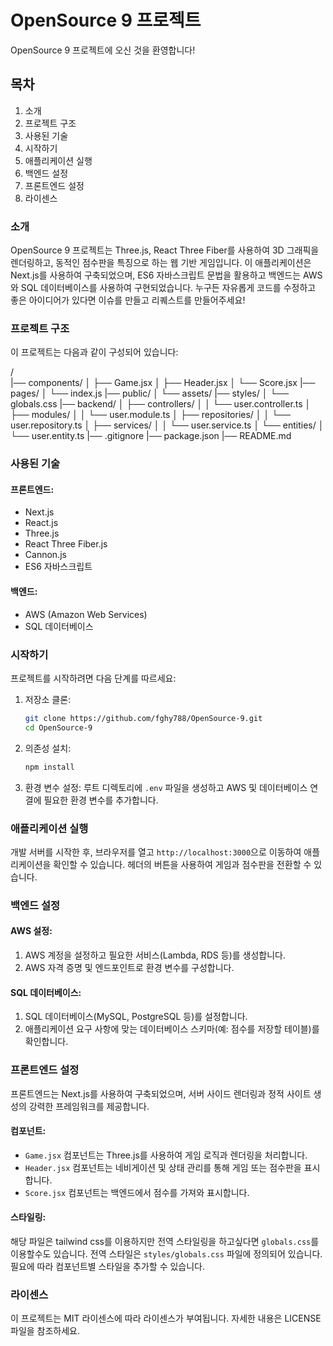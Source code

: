 # OpenSource 9 프로젝트
OpenSource 9 프로젝트에 오신 것을 환영합니다!

## 목차
1. 소개
2. 프로젝트 구조
3. 사용된 기술
4. 시작하기
5. 애플리케이션 실행
6. 백엔드 설정
7. 프론트엔드 설정
8. 라이센스

### 소개
OpenSource 9 프로젝트는 Three.js, React Three Fiber를 사용하여 3D 그래픽을 렌더링하고, 동적인 점수판을 특징으로 하는 웹 기반 게임입니다. 이 애플리케이션은 Next.js를 사용하여 구축되었으며, ES6 자바스크립트 문법을 활용하고 백엔드는 AWS와 SQL 데이터베이스를 사용하여 구현되었습니다. 누구든 자유롭게 코드를 수정하고 좋은 아이디어가 있다면 이슈를 만들고 리퀘스트를 만들어주세요!

### 프로젝트 구조
이 프로젝트는 다음과 같이 구성되어 있습니다:

/<br/>
|── components/
│ ├── Game.jsx
│ ├── Header.jsx
│ └── Score.jsx
|── pages/
│ └── index.js
|── public/
│ └── assets/
|── styles/
│ └── globals.css
|── backend/
│ ├── controllers/
│ │ └── user.controller.ts
│ ├── modules/
│ │ └── user.module.ts
│ ├── repositories/
│ │ └── user.repository.ts
│ ├── services/
│ │ └── user.service.ts
│ └── entities/
│ └── user.entity.ts
|── .gitignore
|── package.json
|── README.md

### 사용된 기술

#### 프론트엔드:
- Next.js
- React.js
- Three.js
- React Three Fiber.js
- Cannon.js
- ES6 자바스크립트

#### 백엔드:
- AWS (Amazon Web Services)
- SQL 데이터베이스

### 시작하기
프로젝트를 시작하려면 다음 단계를 따르세요:

1. 저장소 클론:
    ```bash
    git clone https://github.com/fghy788/OpenSource-9.git
    cd OpenSource-9
    ```

2. 의존성 설치:
    ```bash
    npm install
    ```

3. 환경 변수 설정:
   루트 디렉토리에 `.env` 파일을 생성하고 AWS 및 데이터베이스 연결에 필요한 환경 변수를 추가합니다.

### 애플리케이션 실행
개발 서버를 시작한 후, 브라우저를 열고 `http://localhost:3000`으로 이동하여 애플리케이션을 확인할 수 있습니다. 헤더의 버튼을 사용하여 게임과 점수판을 전환할 수 있습니다.

### 백엔드 설정
#### AWS 설정:
1. AWS 계정을 설정하고 필요한 서비스(Lambda, RDS 등)를 생성합니다.
2. AWS 자격 증명 및 엔드포인트로 환경 변수를 구성합니다.

#### SQL 데이터베이스:
1. SQL 데이터베이스(MySQL, PostgreSQL 등)를 설정합니다.
2. 애플리케이션 요구 사항에 맞는 데이터베이스 스키마(예: 점수를 저장할 테이블)를 확인합니다.

### 프론트엔드 설정
프론트엔드는 Next.js를 사용하여 구축되었으며, 서버 사이드 렌더링과 정적 사이트 생성의 강력한 프레임워크를 제공합니다.

#### 컴포넌트:
- `Game.jsx` 컴포넌트는 Three.js를 사용하여 게임 로직과 렌더링을 처리합니다.
- `Header.jsx` 컴포넌트는 네비게이션 및 상태 관리를 통해 게임 또는 점수판을 표시합니다.
- `Score.jsx` 컴포넌트는 백엔드에서 점수를 가져와 표시합니다.

#### 스타일링:
해당 파일은 tailwind css를 이용하지만 전역 스타일링을 하고싶다면 `globals.css`를 이용할수도 있습니다. 전역 스타일은 `styles/globals.css` 파일에 정의되어 있습니다. 필요에 따라 컴포넌트별 스타일을 추가할 수 있습니다.

### 라이센스
이 프로젝트는 MIT 라이센스에 따라 라이센스가 부여됩니다. 자세한 내용은 LICENSE 파일을 참조하세요.
